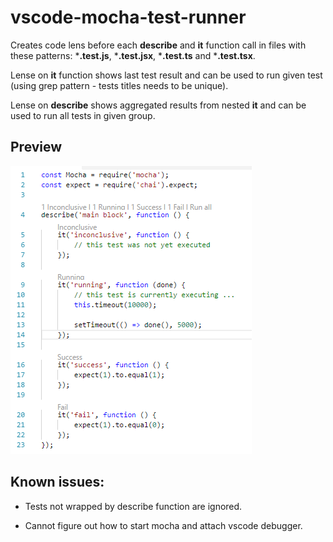 # vscode-mocha-test-runner

Creates code lens before each **describe** and **it** function call in files with these patterns: ***.test.js**, ***.test.jsx**, ***.test.ts** and ***.test.tsx**.

Lense on **it** function shows last test result and can be used to run given test (using grep pattern - tests titles needs to be unique).

Lense on **describe** shows aggregated results from nested **it** and can be used to run all tests in given group.

## Preview

![preview](./images/preview.png)


## Known issues:

- Tests not wrapped by describe function are ignored.

- Cannot figure out how to start mocha and attach vscode debugger.
